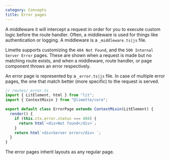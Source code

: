 ```yaml
---
category: Concepts
title: Error pages
---
```


A middleware it will intercept a request in order for you to execute custom logic before the route handler. Often, a middleware is used for things like authentication or logging. A middleware is a `_middleware.ts|js` file.

Limette supports customizing the `404 Not Found`, and the `500 Internal Server Error` pages. These are shown when a request is made but no matching route exists, and when a middleware, route handler, or page component throws an error respectively.

An error page is represented by a `_error.ts|js` file. In case of multiple error pages, the one that match better (more specific) to the request is served.

```js
// routes/_error.ts
import { LitElement, html } from "lit";
import { ContextMixin } from "@limette/core";

export default class ErrorPage extends ContextMixin(LitElement) {
  render() {
    if (this.ctx.error.status === 404) {
      return html`<div>Not found</div>`;
    }
    return html`<div>Server error</div> `;
  }
}
```

The error pages inherit layouts as any regular page.
